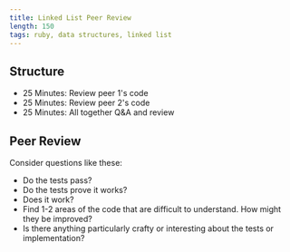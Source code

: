 ```yaml
---
title: Linked List Peer Review
length: 150
tags: ruby, data structures, linked list
---
```


## Structure

* 25 Minutes: Review peer 1's code
* 25 Minutes: Review peer 2's code
* 25 Minutes: All together Q&A and review

## Peer Review

Consider questions like these:

* Do the tests pass?
* Do the tests prove it works?
* Does it work?
* Find 1-2 areas of the code that are difficult to understand. How might they be improved?
* Is there anything particularly crafty or interesting about the tests or implementation?
